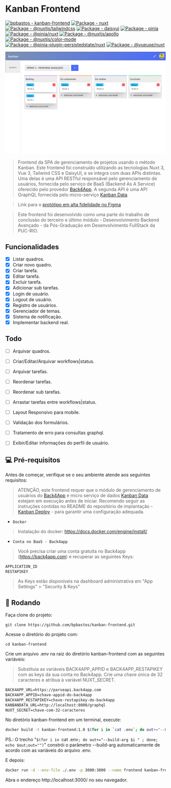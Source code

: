 # Kanban  Frontend 

[![bpbastos - kanban-frontend](https://img.shields.io/static/v1?label=bpbastos&message=kanban-frontend&color=blue&logo=github)](https://github.com/bpbastos/kanban-frontend "Go to GitHub repo")
[![Package - nuxt](https://img.shields.io/github/package-json/dependency-version/bpbastos/kanban-frontend/nuxt?color=blue)](https://www.npmjs.com/package/nuxt)
[![Package - @nuxtjs/tailwindcss](https://img.shields.io/github/package-json/dependency-version/bpbastos/kanban-frontend/@nuxtjs/tailwindcss?color=blue)](https://www.npmjs.com/package/@nuxtjs/tailwindcss)
[![Package - daisyui](https://img.shields.io/github/package-json/dependency-version/bpbastos/kanban-frontend/daisyui?color=blue)](https://www.npmjs.com/package/daisyui)
[![Package - pinia](https://img.shields.io/github/package-json/dependency-version/bpbastos/kanban-frontend/pinia?color=blue)](https://www.npmjs.com/package/pinia)
[![Package - @pinia/nuxt](https://img.shields.io/github/package-json/dependency-version/bpbastos/kanban-frontend/@pinia/nuxt?color=blue)](https://www.npmjs.com/package/@pinia/nuxt)
[![Package - @nuxtjs/apollo](https://img.shields.io/github/package-json/dependency-version/bpbastos/kanban-frontend/@nuxtjs/apollo?color=blue)](https://www.npmjs.com/package/@nuxtjs/apollo)
[![Package - @nuxtjs/color-mode](https://img.shields.io/github/package-json/dependency-version/bpbastos/kanban-frontend/@nuxtjs/color-mode?color=blue)](https://www.npmjs.com/package/@nuxtjs/color-mode)
[![Package - @pinia-plugin-persistedstate/nuxt](https://img.shields.io/github/package-json/dependency-version/bpbastos/kanban-frontend/@pinia-plugin-persistedstate/nuxt?color=blue)](https://www.npmjs.com/package/@pinia-plugin-persistedstate/nuxt)
[![Package - @vueuse/nuxt](https://img.shields.io/github/package-json/dependency-version/bpbastos/kanban-frontend/@vueuse/nuxt?color=blue)](https://www.npmjs.com/package/@vueuse/nuxt)

<img src="screenshot/board.png" alt="Tela principal">

> Frontend da SPA de gerenciamento de projetos usando o método Kanban. Este frontend foi construído utilizando as tecnologias Nuxt 3, Vue 3, Tailwind CSS e DaisyUI, e se integra com duas APIs distintas. Uma delas é uma API RESTful responsável pelo gerenciamento de usuários, fornecida pelo serviço de BaaS (Backend As A Service) oferecido pelo provedor [Back4App](https://www.back4app.com/). A segunda API é uma API GraphQL fornecida pelo micro-serviço [Kanban Data](https://github.com/bpbastos/kanban-data).

> Link para o [protótipo em alta fidelidade no Figma](https://www.figma.com/file/H1MaexkrCc6AknLQi43HqE/Kanban-App?type=design&node-id=0%3A1&mode=design&t=wljF02F4Yds8ZjUA-1)

> Este frontend foi desenvolvido como uma parte do trabalho de conclusão do terceiro e último módulo - Desenvolvimento Backend Avançado - da Pós-Graduação em Desenvolvimento FullStack da PUC-RIO. 


## Funcionalidades

- [x] Listar quadros.
- [x] Criar novo quadro.
- [x] Criar tarefa.
- [x] Editar tarefa.
- [x] Excluir tarefa.
- [x] Adicionar sub tarefas.
- [x] Login de usuário.
- [x] Logout de usuário.
- [x] Registro de usuários.
- [x] Gerenciador de temas.
- [x] Sistema de notificação.
- [x] Implementar backend real.
      
## Todo

- [ ] Arquivar quadros.
- [ ] Criar/Editar/Arquivar workflows|status.
- [ ] Arquivar tarefas.
- [ ] Reordenar tarefas.
- [ ] Reordenar sub tarefas.
- [ ] Arrastar tarefas entre workflows|status.
- [ ] Layout Responsivo para mobile.
- [ ] Validação dos formulários.
- [ ] Tratamento de erro para consultas graphql.
- [ ] Exibir/Editar informações do perfil de usuário.


## 💻 Pré-requisitos

Antes de começar, verifique se o seu ambiente atende aos seguintes requisitos:

> ATENÇÃO, este frontend requer que o módulo de gerenciamento de usuários do [Back4App](https://www.back4app.com/) e micro serviço de dados [Kanban Data](https://github.com/bpbastos/kanban-data) estejam em execução antes de iniciar. Recomendo seguir as instruções contidas no README do repositório de implantação - [Kanban Deploy](https://github.com/bpbastos/kanban-deploy) - para garantir uma configuração adequada.

* `Docker`

> Instalação do docker: https://docs.docker.com/engine/install/

* `Conta no BaaS - Back4app`

> Você precisa criar uma conta gratuita no Back4app (https://back4app.com) e recuperar as seguintes Keys:

```
APPLICATION_ID
RESTAPIKEY
```

> As Keys estão disponíveis na dashboard administrativa em "App Settings" > "Security & Keys"

## 🚀 Rodando

Faça clone do projeto:
```
git clone https://github.com/bpbastos/kanban-frontend.git
```

Acesse o diretório do projeto com:
```
cd kanban-frontend
```

Crie um arquivo .env na raiz do diretório kanban-frontend com as seguintes variáveis:

> Substituia as variáveis BACK4APP_APPID e BACK4APP_RESTAPIKEY com as keys da sua conta no Back4app. 
> Crie uma chave única de 32 caracteres e atribua à variável NUXT_SECRET.

```env
BACK4APP_URL=https://parseapi.back4app.com
BACK4APP_APPID=chave-appid-do-back4app
BACK4APP_RESTAPIKEY=chave-restapikey-do-back4app
KANBANDATA_URL=http://localhost:8000/graphql
NUXT_SECRET=chave-com-32-caracteres
```

No diretório kanban-frontend em um terminal, execute:
```sh
docker build -t kanban-frontend:1.0 $(for i in `cat .env`; do out+="--build-arg $i " ; done; echo $out;out="") .
```
PS.: O trecho "`$(for i in `cat .env`; do out+="--build-arg $i " ; done; echo $out;out="")`" constrói o parâmetro --build-arg automaticamente de acordo com as variáveis do arquivo .env.

E depois:
```sh
docker run -d --env-file ./.env -p 3000:3000 --name frontend kanban-frontend:1.0 
```

Abra o endereço http://localhost:3000/ no seu navegador.
